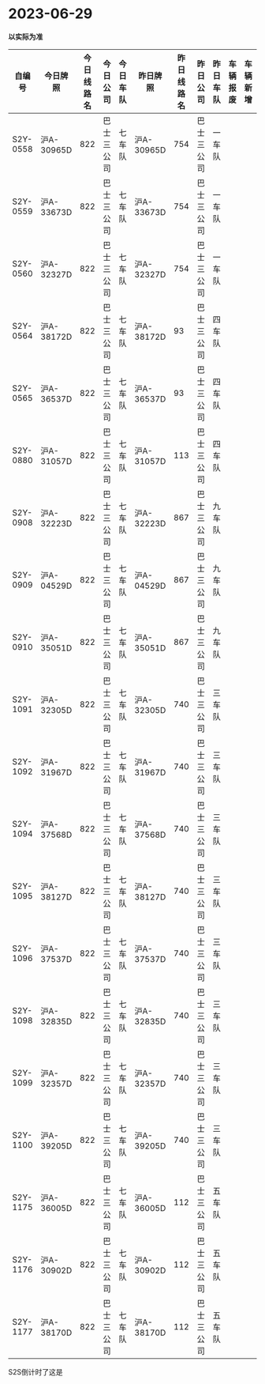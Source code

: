 # 2023-06-29

**以实际为准**

| 自编号      | 今日牌照      | 今日线路名 | 今日公司  | 今日车队 | 昨日牌照      | 昨日线路名 | 昨日公司  | 昨日车队 | 车辆报废 | 车辆新增 | 线路更改  | 车队更改  | 公司更改 | 牌照更改 |
|----------|-----------|-------|-------|------|-----------|-------|-------|------|------|------|-------|-------|------|------|
| S2Y-0558 | 沪A-30965D | 822   | 巴士三公司 | 七车队  | 沪A-30965D | 754   | 巴士三公司 | 一车队  |      |      | 3线路更改 | 4车队更改 |      |      |
| S2Y-0559 | 沪A-33673D | 822   | 巴士三公司 | 七车队  | 沪A-33673D | 754   | 巴士三公司 | 一车队  |      |      | 3线路更改 | 4车队更改 |      |      |
| S2Y-0560 | 沪A-32327D | 822   | 巴士三公司 | 七车队  | 沪A-32327D | 754   | 巴士三公司 | 一车队  |      |      | 3线路更改 | 4车队更改 |      |      |
| S2Y-0564 | 沪A-38172D | 822   | 巴士三公司 | 七车队  | 沪A-38172D | 93    | 巴士三公司 | 四车队  |      |      | 3线路更改 | 4车队更改 |      |      |
| S2Y-0565 | 沪A-36537D | 822   | 巴士三公司 | 七车队  | 沪A-36537D | 93    | 巴士三公司 | 四车队  |      |      | 3线路更改 | 4车队更改 |      |      |
| S2Y-0880 | 沪A-31057D | 822   | 巴士三公司 | 七车队  | 沪A-31057D | 113   | 巴士三公司 | 四车队  |      |      | 3线路更改 | 4车队更改 |      |      |
| S2Y-0908 | 沪A-32223D | 822   | 巴士三公司 | 七车队  | 沪A-32223D | 867   | 巴士三公司 | 九车队  |      |      | 3线路更改 | 4车队更改 |      |      |
| S2Y-0909 | 沪A-04529D | 822   | 巴士三公司 | 七车队  | 沪A-04529D | 867   | 巴士三公司 | 九车队  |      |      | 3线路更改 | 4车队更改 |      |      |
| S2Y-0910 | 沪A-35051D | 822   | 巴士三公司 | 七车队  | 沪A-35051D | 867   | 巴士三公司 | 九车队  |      |      | 3线路更改 | 4车队更改 |      |      |
| S2Y-1091 | 沪A-32305D | 822   | 巴士三公司 | 七车队  | 沪A-32305D | 740   | 巴士三公司 | 三车队  |      |      | 3线路更改 | 4车队更改 |      |      |
| S2Y-1092 | 沪A-31967D | 822   | 巴士三公司 | 七车队  | 沪A-31967D | 740   | 巴士三公司 | 三车队  |      |      | 3线路更改 | 4车队更改 |      |      |
| S2Y-1094 | 沪A-37568D | 822   | 巴士三公司 | 七车队  | 沪A-37568D | 740   | 巴士三公司 | 三车队  |      |      | 3线路更改 | 4车队更改 |      |      |
| S2Y-1095 | 沪A-38127D | 822   | 巴士三公司 | 七车队  | 沪A-38127D | 740   | 巴士三公司 | 三车队  |      |      | 3线路更改 | 4车队更改 |      |      |
| S2Y-1096 | 沪A-37537D | 822   | 巴士三公司 | 七车队  | 沪A-37537D | 740   | 巴士三公司 | 三车队  |      |      | 3线路更改 | 4车队更改 |      |      |
| S2Y-1098 | 沪A-32835D | 822   | 巴士三公司 | 七车队  | 沪A-32835D | 740   | 巴士三公司 | 三车队  |      |      | 3线路更改 | 4车队更改 |      |      |
| S2Y-1099 | 沪A-32357D | 822   | 巴士三公司 | 七车队  | 沪A-32357D | 740   | 巴士三公司 | 三车队  |      |      | 3线路更改 | 4车队更改 |      |      |
| S2Y-1100 | 沪A-39205D | 822   | 巴士三公司 | 七车队  | 沪A-39205D | 740   | 巴士三公司 | 三车队  |      |      | 3线路更改 | 4车队更改 |      |      |
| S2Y-1175 | 沪A-36005D | 822   | 巴士三公司 | 七车队  | 沪A-36005D | 112   | 巴士三公司 | 五车队  |      |      | 3线路更改 | 4车队更改 |      |      |
| S2Y-1176 | 沪A-30902D | 822   | 巴士三公司 | 七车队  | 沪A-30902D | 112   | 巴士三公司 | 五车队  |      |      | 3线路更改 | 4车队更改 |      |      |
| S2Y-1177 | 沪A-38170D | 822   | 巴士三公司 | 七车队  | 沪A-38170D | 112   | 巴士三公司 | 五车队  |      |      | 3线路更改 | 4车队更改 |

S2S倒计时了这是
